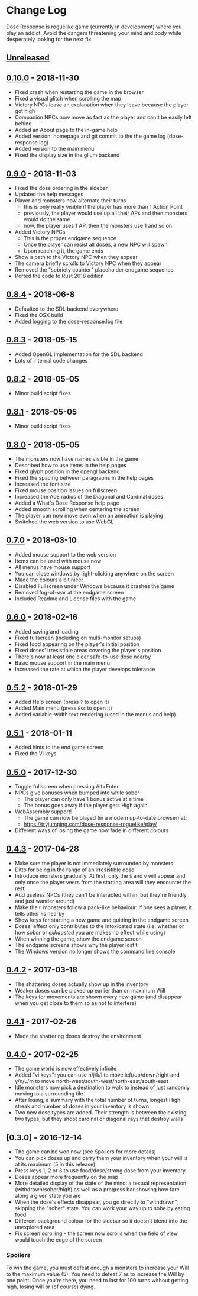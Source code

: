 # Change Log

Dose Response is roguelike game (currently in development) where you
play an addict. Avoid the dangers threatening your mind and body while
desperately looking for the next fix.

## [Unreleased]

[Unreleased]: https://github.com/tryjumping/dose-response/compare/v0.10.0...HEAD


## [0.10.0] - 2018-11-30
- Fixed crash when restarting the game in the browser
- Fixed a visual glitch when scrolling the map
- Victory NPCs leave an explanation when they leave because the player got high
- Companion NPCs now move as fast as the player and can't be easily left behind
- Added an About page to the in-game help
- Added version, homepage and git commit to the the game log (dose-response.log)
- Added version to the main menu
- Fixed the display size in the glium backend

[0.10.0]: https://github.com/tryjumping/dose-response/compare/v0.9.0...v0.10.0

## [0.9.0] - 2018-11-03
- Fixed the dose ordering in the sidebar
- Updated the help messages
- Player and monsters now alternate their turns
  - this is only really visible if the player has more than 1 Action Point
  - previously, the player would use up all their APs and then monsters would do the same
  - now, the player uses 1 AP, then the monsters use 1 and so on
- Added Victory NPCs
  - This is the proper endgame sequence
  - Once the player can resist all doses, a new NPC will spawn
  - Upon reaching it, the game ends
- Show a path to the Victory NPC when they appear
- The camera briefly scrolls to Victory NPC when they appear
- Removed the "sobriety counter" placeholder endgame sequence
- Ported the code to Rust 2018 edition

[0.9.0]: https://github.com/tryjumping/dose-response/compare/v0.8.4...v0.9.0


## [0.8.4] - 2018-06-8
- Defaulted to the SDL backend everywhere
- Fixed the OSX build
- Added logging to the dose-response.log file

[0.8.4]: https://github.com/tryjumping/dose-response/compare/v0.8.3...v0.8.4


## [0.8.3] - 2018-05-15
- Added OpenGL implementation for the SDL backend
- Lots of internal code changes

[0.8.3]: https://github.com/tryjumping/dose-response/compare/v0.8.2...v0.8.3


## [0.8.2] - 2018-05-05
- Minor build script fixes

[0.8.2]: https://github.com/tryjumping/dose-response/compare/v0.8.1...v0.8.2


## [0.8.1] - 2018-05-05
- Minor build script fixes

[0.8.1]: https://github.com/tryjumping/dose-response/compare/v0.8.0...v0.8.1


## [0.8.0] - 2018-05-05
- The monsters now have names visible in the game
- Described how to use items in the help pages
- Fixed glyph position in the opengl backend
- Fixed the spacing between paragraphs in the help pages
- Increased the font size
- Fixed mouse position issues on fullscreen
- Increased the AoE radius of the Diagonal and Cardinal doses
- Added a What's Dose Response help page
- Added smooth scrolling when centering the screen
- The player can now move even when an animation is playing
- Switched the web version to use WebGL

[0.8.0]: https://github.com/tryjumping/dose-response/compare/v0.7.0...v0.8.0


## [0.7.0] - 2018-03-10
- Added mouse support to the web version
- Items can be used with mouse now
- All menus have mouse support
- You can close windows by right-clicking anywhere on the screen
- Made the colours a bit nicer
- Disabled Fullscreen under Windows because it crashes the game
- Removed fog-of-war at the endgame screen
- Included Readme and License files with the game

[0.7.0]: https://github.com/tryjumping/dose-response/compare/v0.6.0...v0.7.0


## [0.6.0] - 2018-02-16
- Added saving and loading
- Fixed fullscreen (including on multi-monitor setups)
- Fixed food appearing on the player's initial position
- Fixed doses' irresistible areas covering the player's position
- There's now at least one clear safe-to-use dose nearby
- Basic mouse support in the main menu
- Increased the rate at which the player develops tolerance

[0.6.0]: https://github.com/tryjumping/dose-response/compare/v0.5.2...v0.6.0


## [0.5.2] - 2018-01-29
- Added Help screen (press `?` to open it)
- Added Main menu (press `Esc` to open it)
- Added variable-width text rendering (used in the menus and help)

[0.5.2]: https://github.com/tryjumping/dose-response/compare/v0.5.1...v0.5.2


## [0.5.1] - 2018-01-11
- Added hints to the end game screen
- Fixed the Vi keys

[0.5.1]: https://github.com/tryjumping/dose-response/compare/v0.5.0...v0.5.1


## [0.5.0] - 2017-12-30
- Toggle fullscreen when pressing Alt+Enter
- NPCs give bonuses when bumped into while sober
  - The player can only have 1 bonus active at a time
  - The bonus goes away if the player gets High again
- WebAssembly support!
  - The game can now be played (in a modern up-to-date browser) at:
  - https://tryjumping.com/dose-response-roguelike/play/
- Different ways of losing the game now fade in different colours

[0.5.0]: https://github.com/tryjumping/dose-response/compare/v0.4.3...v0.5.0


## [0.4.3] - 2017-04-28

- Make sure the player is not immediately surrounded by monsters
- Ditto for being in the range of an irresistible dose
- Introduce monsters gradually. At first, only the `S` and `v` will
  appear and only once the player veers from the starting area will
  they encounter the rest.
- Add useless NPCs (they can't be interacted within, but they're
  friendly and just wander around)
- Make the `h` monsters follow a pack-like behaviour: if one sees a
  player, it tells other `h`s nearby
- Show keys for starting a new game and quitting in the endgame screen
- Doses' effect only contributes to the intoxicated state (i.e.
  whether or how *sober* or *exhausted* you are makes no effect while
  using)
- When winning the game, show the endgame screen
- The endgame screens shows why the player lost t
- The Windows version no longer shows the command line console

[0.4.3]: https://github.com/tryjumping/dose-response/compare/v0.4.2...v0.4.3


## [0.4.2] - 2017-03-18

- The shattering doses actually show up in the inventory
- Weaker doses can be picked up earlier than on maximum Will
- The keys for movements are shown every new game (and disappear when you get
  close to them so as not to interfere)

[0.4.2]: https://github.com/tryjumping/dose-response/compare/v0.4.1...v0.4.2


## [0.4.1] - 2017-02-26

- Made the shattering doses destroy the environment

[0.4.1]: https://github.com/tryjumping/dose-response/compare/v0.4.0...v0.4.1


## [0.4.0] - 2017-02-25

- The game world is now effectively infinite
- Added "vi keys": you can use h/j/k/l to move left/up/down/right and
  y/n/u/m to move north-west/south-west/north-east/south-east
- Idle monsters now pick a destination to walk to instead of just
  randomly moving to a surrounding tile
- After losing, a summary with the total number of turns, longest High
  streak and number of doses in your inventory is shown
- Two new dose types are added. Their strength is between the existing
  two types, but they shoot cardinal or diagonal rays that destroy
  walls

[0.4.0]: https://github.com/tryjumping/dose-response/compare/v0.3.0...v0.4.0


## [0.3.0] - 2016-12-14

- The game can be won now (see Spoilers for more details)
- You can pick doses up and carry them your inventory when your will
  is at its maximum (5 in this release)
- Press keys 1, 2 or 3 to use food/dose/strong dose from your
  inventory
- Doses appear more frequently on the map
- More detailed display of the state of the mind: a textual
  representation (withdrawn/sober/high) as well as a progress bar
  showing how fare along a given state you are
- When the dose's effects disappear, you go directly to "withdrawn",
  skipping the "sober" state. You can work your way up to sobe by
  eating food
- Different background colour for the sidebar so it doesn't blend into
  the unexplored area
- Fix screen scrolling - the screen now scrolls when the field of view
  would touch the edge of the screen


### Spoilers

To win the game, you must defeat enough a monsters to increase your
Will to the maximum value (5). You need to defeat 7 as to increase the
Will by one point. Once you're there, you need to last for 100 turns
without getting high, losing will or (of course) dying.
